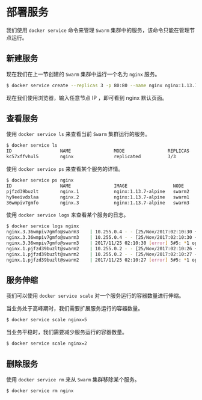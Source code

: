 # 部署服务

我们使用 `docker service` 命令来管理 `Swarm` 集群中的服务，该命令只能在管理节点运行。

## 新建服务

现在我们在上一节创建的 `Swarm` 集群中运行一个名为 `nginx` 服务。

```bash
$ docker service create --replicas 3 -p 80:80 --name nginx nginx:1.13.7-alpine
```

现在我们使用浏览器，输入任意节点 IP ，即可看到 nginx 默认页面。

## 查看服务

使用 `docker service ls` 来查看当前 `Swarm` 集群运行的服务。

```bash
$ docker service ls
ID                  NAME                MODE                REPLICAS            IMAGE                 PORTS
kc57xffvhul5        nginx               replicated          3/3                 nginx:1.13.7-alpine   *:80->80/tcp
```

使用 `docker service ps` 来查看某个服务的详情。

```bash
$ docker service ps nginx
ID                  NAME                IMAGE                 NODE                DESIRED STATE       CURRENT STATE                ERROR               PORTS
pjfzd39buzlt        nginx.1             nginx:1.13.7-alpine   swarm2              Running             Running about a minute ago
hy9eeivdxlaa        nginx.2             nginx:1.13.7-alpine   swarm1              Running             Running about a minute ago
36wmpiv7gmfo        nginx.3             nginx:1.13.7-alpine   swarm3              Running             Running about a minute ago
```

使用 `docker service logs` 来查看某个服务的日志。

```bash
$ docker service logs nginx
nginx.3.36wmpiv7gmfo@swarm3    | 10.255.0.4 - - [25/Nov/2017:02:10:30 +0000] "GET / HTTP/1.1" 200 612 "-" "Mozilla/5.0 (Macintosh; Intel Mac OS X 10.13; rv:58.0) Gecko/20100101 Firefox/58.0" "-"
nginx.3.36wmpiv7gmfo@swarm3    | 10.255.0.4 - - [25/Nov/2017:02:10:30 +0000] "GET /favicon.ico HTTP/1.1" 404 169 "-" "Mozilla/5.0 (Macintosh; Intel Mac OS X 10.13; rv:58.0) Gecko/20100101 Firefox/58.0" "-"
nginx.3.36wmpiv7gmfo@swarm3    | 2017/11/25 02:10:30 [error] 5#5: *1 open() "/usr/share/nginx/html/favicon.ico" failed (2: No such file or directory), client: 10.255.0.4, server: localhost, request: "GET /favicon.ico HTTP/1.1", host: "192.168.99.102"
nginx.1.pjfzd39buzlt@swarm2    | 10.255.0.2 - - [25/Nov/2017:02:10:26 +0000] "GET / HTTP/1.1" 200 612 "-" "Mozilla/5.0 (Macintosh; Intel Mac OS X 10.13; rv:58.0) Gecko/20100101 Firefox/58.0" "-"
nginx.1.pjfzd39buzlt@swarm2    | 10.255.0.2 - - [25/Nov/2017:02:10:27 +0000] "GET /favicon.ico HTTP/1.1" 404 169 "-" "Mozilla/5.0 (Macintosh; Intel Mac OS X 10.13; rv:58.0) Gecko/20100101 Firefox/58.0" "-"
nginx.1.pjfzd39buzlt@swarm2    | 2017/11/25 02:10:27 [error] 5#5: *1 open() "/usr/share/nginx/html/favicon.ico" failed (2: No such file or directory), client: 10.255.0.2, server: localhost, request: "GET /favicon.ico HTTP/1.1", host: "192.168.99.101"
```

## 服务伸缩

我们可以使用 `docker service scale` 对一个服务运行的容器数量进行伸缩。

当业务处于高峰期时，我们需要扩展服务运行的容器数量。

```bash
$ docker service scale nginx=5
```

当业务平稳时，我们需要减少服务运行的容器数量。

```bash
$ docker service scale nginx=2
```

## 删除服务

使用 `docker service rm` 来从 `Swarm` 集群移除某个服务。

```bash
$ docker service rm nginx
```
